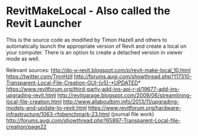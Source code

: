 # RevitMakeLocal - Also called the Revit Launcher
This is the source code as modified by Timon Hazell and others to automatically launch the appropriate version of Revit and create a local on your computer.  There is an option to create a detached version in viewer mode as well.


Relevant sources:
http://do-u-revit.blogspot.com/p/revit-make-local_10.html
https://twitter.com/TmnHzll
http://forums.augi.com/showthread.php?117310-Transparent-Local-File-Creation-GUI-(v5)-*UPDATED*
https://www.revitforum.org/third-party-add-ins-api-r-d/19677-add-ins-upgrading-revit.html
http://revitgarage.blogspot.com/2009/06/streamlining-local-file-creation.html
http://www.allaboutbim.info/2013/11/upgrading-models-and-update-to-revit.html
https://www.revitforum.org/hardware-infrastructure/1063-rfobenchmark-23.html (journal file work)
http://forums.augi.com/showthread.php?65897-Transparent-Local-file-creation/page22
